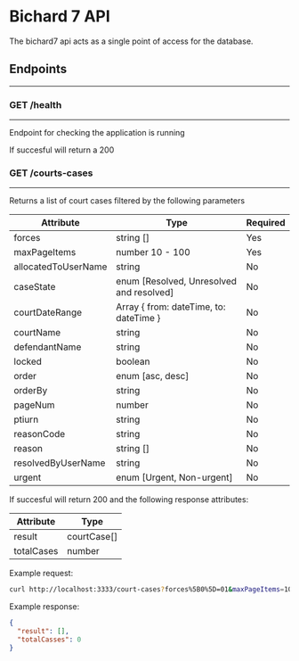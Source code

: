 # Bichard 7 API

The bichard7 api acts as a single point of access for the database.

## Endpoints

---

### GET /health

---

Endpoint for checking the application is running

If succesful will return a 200

### GET /courts-cases

---

Returns a list of court cases filtered by the following parameters

| Attribute           | Type                                     | Required |
| ------------------- | ---------------------------------------- | -------- |
| forces              | string []                                | Yes      |
| maxPageItems        | number 10 - 100                          | Yes      |
| allocatedToUserName | string                                   | No       |
| caseState           | enum [Resolved, Unresolved and resolved] | No       |
| courtDateRange      | Array { from: dateTime, to: dateTime }   | No       |
| courtName           | string                                   | No       |
| defendantName       | string                                   | No       |
| locked              | boolean                                  | No       |
| order               | enum [asc, desc]                         | No       |
| orderBy             | string                                   | No       |
| pageNum             | number                                   | No       |
| ptiurn              | string                                   | No       |
| reasonCode          | string                                   | No       |
| reason              | string []                                | No       |
| resolvedByUserName  | string                                   | No       |
| urgent              | enum [Urgent, Non-urgent]                | No       |

If succesful will return 200 and the following response attributes:

| Attribute  | Type        |
| ---------- | ----------- |
| result     | courtCase[] |
| totalCases | number      |

Example request:

```bash
curl http://localhost:3333/court-cases?forces%5B0%5D=01&maxPageItems=10&allocatedToUserName=username&caseState=Resolved&courtDateRange%5B0%5D%5Bfrom%5D=2023-05-02T15%3A06%3A58.412Z&courtDateRange%5B0%5D%5Bto%5D=2023-05-02T15%3A06%3A58.412Z&courtName=courtName&defendantName=defendantName&locked=false&order=asc&orderBy=defendantName&pageNum=1&ptiurn=ptirun&reasonCode=reason&reasons%5B0%5D=Bails&resolvedByUsername=username&urgent=Urgent
```

Example response:

```json
{
  "result": [],
  "totalCasses": 0
}
```
